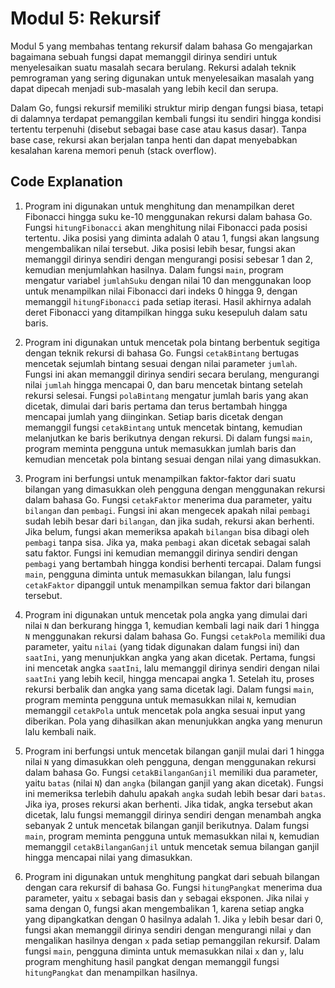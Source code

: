 # Modul 5: Rekursif

Modul 5 yang membahas tentang rekursif dalam bahasa Go mengajarkan bagaimana sebuah fungsi dapat memanggil dirinya sendiri untuk menyelesaikan suatu masalah secara berulang. Rekursi adalah teknik pemrograman yang sering digunakan untuk menyelesaikan masalah yang dapat dipecah menjadi sub-masalah yang lebih kecil dan serupa.

Dalam Go, fungsi rekursif memiliki struktur mirip dengan fungsi biasa, tetapi di dalamnya terdapat pemanggilan kembali fungsi itu sendiri hingga kondisi tertentu terpenuhi (disebut sebagai base case atau kasus dasar). Tanpa base case, rekursi akan berjalan tanpa henti dan dapat menyebabkan kesalahan karena memori penuh (stack overflow).

## Code Explanation

1. Program ini digunakan untuk menghitung dan menampilkan deret Fibonacci hingga suku ke-10 menggunakan rekursi dalam bahasa Go. Fungsi `hitungFibonacci` akan menghitung nilai Fibonacci pada posisi tertentu. Jika posisi yang diminta adalah 0 atau 1, fungsi akan langsung mengembalikan nilai tersebut. Jika posisi lebih besar, fungsi akan memanggil dirinya sendiri dengan mengurangi posisi sebesar 1 dan 2, kemudian menjumlahkan hasilnya. Dalam fungsi `main`, program mengatur variabel `jumlahSuku` dengan nilai 10 dan menggunakan loop untuk menampilkan nilai Fibonacci dari indeks 0 hingga 9, dengan memanggil `hitungFibonacci` pada setiap iterasi. Hasil akhirnya adalah deret Fibonacci yang ditampilkan hingga suku kesepuluh dalam satu baris.
   
2. Program ini digunakan untuk mencetak pola bintang berbentuk segitiga dengan teknik rekursi di bahasa Go. Fungsi `cetakBintang` bertugas mencetak sejumlah bintang sesuai dengan nilai parameter `jumlah`. Fungsi ini akan memanggil dirinya sendiri secara berulang, mengurangi nilai `jumlah` hingga mencapai 0, dan baru mencetak bintang setelah rekursi selesai. Fungsi `polaBintang` mengatur jumlah baris yang akan dicetak, dimulai dari baris pertama dan terus bertambah hingga mencapai jumlah yang diinginkan. Setiap baris dicetak dengan memanggil fungsi `cetakBintang` untuk mencetak bintang, kemudian melanjutkan ke baris berikutnya dengan rekursi. Di dalam fungsi `main`, program meminta pengguna untuk memasukkan jumlah baris dan kemudian mencetak pola bintang sesuai dengan nilai yang dimasukkan.
   
3. Program ini berfungsi untuk menampilkan faktor-faktor dari suatu bilangan yang dimasukkan oleh pengguna dengan menggunakan rekursi dalam bahasa Go. Fungsi `cetakFaktor` menerima dua parameter, yaitu `bilangan` dan `pembagi`. Fungsi ini akan mengecek apakah nilai `pembagi` sudah lebih besar dari `bilangan`, dan jika sudah, rekursi akan berhenti. Jika belum, fungsi akan memeriksa apakah `bilangan` bisa dibagi oleh `pembagi` tanpa sisa. Jika ya, maka `pembagi` akan dicetak sebagai salah satu faktor. Fungsi ini kemudian memanggil dirinya sendiri dengan `pembagi` yang bertambah hingga kondisi berhenti tercapai. Dalam fungsi `main`, pengguna diminta untuk memasukkan bilangan, lalu fungsi `cetakFaktor` dipanggil untuk menampilkan semua faktor dari bilangan tersebut.
   
4. Program ini digunakan untuk mencetak pola angka yang dimulai dari nilai `N` dan berkurang hingga 1, kemudian kembali lagi naik dari 1 hingga `N` menggunakan rekursi dalam bahasa Go. Fungsi `cetakPola` memiliki dua parameter, yaitu `nilai` (yang tidak digunakan dalam fungsi ini) dan `saatIni`, yang menunjukkan angka yang akan dicetak. Pertama, fungsi ini mencetak angka `saatIni`, lalu memanggil dirinya sendiri dengan nilai `saatIni` yang lebih kecil, hingga mencapai angka 1. Setelah itu, proses rekursi berbalik dan angka yang sama dicetak lagi. Dalam fungsi `main`, program meminta pengguna untuk memasukkan nilai `N`, kemudian memanggil `cetakPola` untuk mencetak pola angka sesuai input yang diberikan. Pola yang dihasilkan akan menunjukkan angka yang menurun lalu kembali naik.
   
5. Program ini berfungsi untuk mencetak bilangan ganjil mulai dari 1 hingga nilai `N` yang dimasukkan oleh pengguna, dengan menggunakan rekursi dalam bahasa Go. Fungsi `cetakBilanganGanjil` memiliki dua parameter, yaitu `batas` (nilai `N`) dan `angka` (bilangan ganjil yang akan dicetak). Fungsi ini memeriksa terlebih dahulu apakah `angka` sudah lebih besar dari `batas`. Jika iya, proses rekursi akan berhenti. Jika tidak, angka tersebut akan dicetak, lalu fungsi memanggil dirinya sendiri dengan menambah angka sebanyak 2 untuk mencetak bilangan ganjil berikutnya. Dalam fungsi `main`, program meminta pengguna untuk memasukkan nilai `N`, kemudian memanggil `cetakBilanganGanjil` untuk mencetak semua bilangan ganjil hingga mencapai nilai yang dimasukkan.
   
6. Program ini digunakan untuk menghitung pangkat dari sebuah bilangan dengan cara rekursif di bahasa Go. Fungsi `hitungPangkat` menerima dua parameter, yaitu `x` sebagai basis dan `y` sebagai eksponen. Jika nilai `y` sama dengan 0, fungsi akan mengembalikan 1, karena setiap angka yang dipangkatkan dengan 0 hasilnya adalah 1. Jika `y` lebih besar dari 0, fungsi akan memanggil dirinya sendiri dengan mengurangi nilai `y` dan mengalikan hasilnya dengan `x` pada setiap pemanggilan rekursif. Dalam fungsi `main`, pengguna diminta untuk memasukkan nilai `x` dan `y`, lalu program menghitung hasil pangkat dengan memanggil fungsi `hitungPangkat` dan menampilkan hasilnya.
